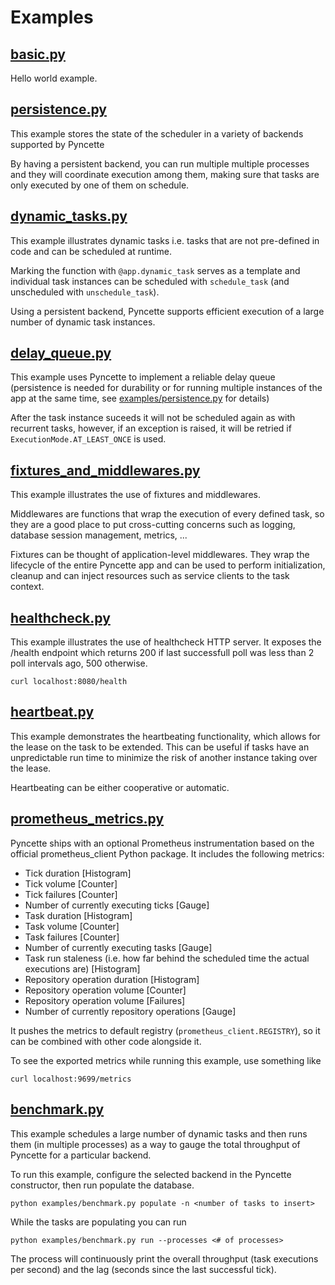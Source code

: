 # Examples

## [basic.py](./basic.py)

Hello world example.

## [persistence.py](./persistence.py)

This example stores the state of the scheduler in a variety of backends supported by Pyncette

By having a persistent backend, you can run multiple multiple processes and they will coordinate
execution among them, making sure that tasks are only executed by one of them on schedule.

## [dynamic_tasks.py](./dynamic_tasks.py)

This example illustrates dynamic tasks i.e. tasks that are not pre-defined in code and
can be scheduled at runtime.

Marking the function with `@app.dynamic_task` serves as a template and individual task
instances can be scheduled with `schedule_task` (and unscheduled with `unschedule_task`).

Using a persistent backend, Pyncette supports efficient execution of a large number of
dynamic task instances.

## [delay_queue.py](./delay_queue.py)

This example uses Pyncette to implement a reliable delay queue (persistence is needed for durability
or for running multiple instances of the app at the same time, see [examples/persistence.py](./persistence.py) for details)

After the task instance suceeds it will not be scheduled again as with recurrent tasks, however,
if an exception is raised, it will be retried if `ExecutionMode.AT_LEAST_ONCE` is used.

## [fixtures_and_middlewares.py](./fixtures_and_middlewares.py)

This example illustrates the use of fixtures and middlewares.

Middlewares are functions that wrap the execution of every defined task, so they are a good
place to put cross-cutting concerns such as logging, database session management, metrics, ...

Fixtures can be thought of application-level middlewares. They wrap the lifecycle of the entire
Pyncette app and can be used to perform initialization, cleanup and can inject resources such as
service clients to the task context.

## [healthcheck.py](./healthcheck.py)

This example illustrates the use of healthcheck HTTP server. It exposes the /health endpoint
which returns 200 if last successfull poll was less than 2 poll intervals ago, 500 otherwise.

```
curl localhost:8080/health
```

## [heartbeat.py](./heartbeat.py)

This example demonstrates the heartbeating functionality, which allows for the lease on the
task to be extended. This can be useful if tasks have an unpredictable run time to minimize
the risk of another instance taking over the lease.

Heartbeating can be either cooperative or automatic.

## [prometheus_metrics.py](./prometheus_metrics.py)

Pyncette ships with an optional Prometheus instrumentation based on the official prometheus_client
Python package. It includes the following metrics:

- Tick duration [Histogram]
- Tick volume [Counter]
- Tick failures [Counter]
- Number of currently executing ticks [Gauge]
- Task duration [Histogram]
- Task volume [Counter]
- Task failures [Counter]
- Number of currently executing tasks [Gauge]
- Task run staleness (i.e. how far behind the scheduled time the actual executions are) [Histogram]
- Repository operation duration [Histogram]
- Repository operation volume [Counter]
- Repository operation volume [Failures]
- Number of currently repository operations [Gauge]

It pushes the metrics to default registry (`prometheus_client.REGISTRY`), so it can be combined with other
code alongside it.

To see the exported metrics while running this example, use something like

```
curl localhost:9699/metrics
```

## [benchmark.py](./benchmark.py)

This example schedules a large number of dynamic tasks and then runs them (in multiple processes) as a way
to gauge the total throughput of Pyncette for a particular backend.

To run this example, configure the selected backend in the Pyncette constructor, then run populate the database.

```
python examples/benchmark.py populate -n <number of tasks to insert>
```

While the tasks are populating you can run

```
python examples/benchmark.py run --processes <# of processes>
```

The process will continuously print the overall throughput (task executions per second) and the lag (seconds since the last successful tick).
